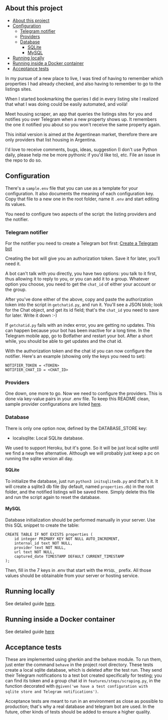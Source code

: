 ## About this project

- [About this project](#about-this-project)
- [Configuration](#configuration)
  - [Telegram notifier](#telegram-notifier)
  - [Providers](#providers)
  - [Database](#database)
    - [SQLite](#sqlite)
    - [MySQL](#mysql)
- [Running locally](#running-locally)
- [Running inside a Docker container](#running-inside-a-docker-container)
- [Acceptance tests](#acceptance-tests)

In my pursue of a new place to live, I was tired of having to remember which properties I had already checked, and also having to remember to go to the listings sites.

When I started bookmarking the queries I did in every listing site I realized that what I was doing could be easily automated, and voilà!

Meet housing scraper, an app that queries the listings sites for you and notifies you over Telegram when a new property shows up. It remembers the one it notified you about so you won't receive the same property again.

This initial version is aimed at the Argentinean market, therefore there are only providers that list housing in Argentina.

I'd love to receive comments, bugs, ideas, suggestion (I don't use Python daily, please help me be more pythonic if you'd like to), etc. File an issue in the repo to do so.

## Configuration

There's a `sample.env` file that you can use as a template for your configuration. It also documents the meaning of each configuration key.
Copy that file to a new one in the root folder, name it `.env` and start editing its values.

You need to configure two aspects of the script: the listing providers and the notifier.

### Telegram notifier

For the notifier you need to create a Telegram bot first: [Create a Telegram bot](https://core.telegram.org/bots)

Creating the bot will give you an authorization token. Save it for later, you'll need it.

A bot can't talk with you directly, you have two options: you talk to it first, thus allowing it to reply to you, or you can add it to a group. Whatever option you choose, you need to get the `chat_id` of either your account or the group.

After you've done either of the above, copy and paste the authorization token into the script in `getchatid.py`, and run it. You'll see a JSON blob; look for the Chat object, and get its id field; that's the `chat_id` you need to save for later. Write it down :-)

If `getchatid.py` fails with an index error, you are getting no updates. This can happen because your bot has been inactive for a long time. In the Telegram mobile app, go to Botfather and restart your bot. After a short while, you should be able to get updates and the chat id.

With the authorization token and the chat id you can now configure the notifier. Here's an example (showing only the keys you need to set):

```
NOTIFIER_TOKEN = <TOKEN>
NOTIFIER_CHAT_ID = <CHAT_ID>
```

### Providers

One down, one more to go. Now we need to configure the providers. This is done via key-value pairs in your .env file. To keep this README clean, sample provider configurations are listed [here](docs/providers.md).

### Database

There is only one option now, defined by the DATABASE_STORE key:

- localsqlite: Local SQLite database.

We used to support Heroku, but it's gone. So it will be just local sqlite until we find a new free alternative. Although we will probably just keep a pc on running the sqlite version all day.

#### SQLite

To initialize the database, just run `python3 initsqlitedb.py` and that's it. It will create a sqlite3 db file (by default, named `properties.db`) in the root folder, and the notified listings will be saved there. Simply delete this file and run the script again to reset the database.

#### MySQL

Database initialization should be performed manually in your server. Use this SQL snippet to create the table:

```
CREATE TABLE IF NOT EXISTS properties (
    id integer PRIMARY KEY NOT NULL AUTO_INCREMENT,
    internal_id text NOT NULL,
    provider text NOT NULL,
    url text NOT NULL,
    captured_date TIMESTAMP DEFAULT CURRENT_TIMESTAMP
);
```

Then, fill in the 7 keys in .env that start with the `MYSQL_` prefix. All those values should be obtainable from your server or hosting service.

## Running locally

See detailed guide [here](docs/local.md).

## Running inside a Docker container

See detailed guide [here](docs/docker.md)

## Acceptance tests

These are implemented using gherkin and the behave module. To run them, just enter the command `behave` in the project root directory. These tests create a local sqlite database, which is deleted after the test run. They send their Telegram notifications to a test bot created specifically for testing; you can find its token and a group chat id in `features/steps/scraping.py`, in the function decorated with `@given('we have a test configuration with sqlite store and Telegram notifications')`.

Acceptance tests are meant to run in an environment as close as possible to production; that's why a real database and telegram bot are used. In the future, other kinds of tests should be added to ensure a higher quality.
